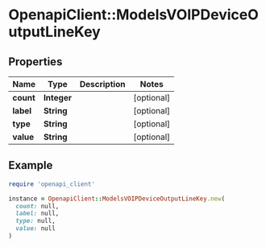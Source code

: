 # OpenapiClient::ModelsVOIPDeviceOutputLineKey

## Properties

| Name | Type | Description | Notes |
| ---- | ---- | ----------- | ----- |
| **count** | **Integer** |  | [optional] |
| **label** | **String** |  | [optional] |
| **type** | **String** |  | [optional] |
| **value** | **String** |  | [optional] |

## Example

```ruby
require 'openapi_client'

instance = OpenapiClient::ModelsVOIPDeviceOutputLineKey.new(
  count: null,
  label: null,
  type: null,
  value: null
)
```

